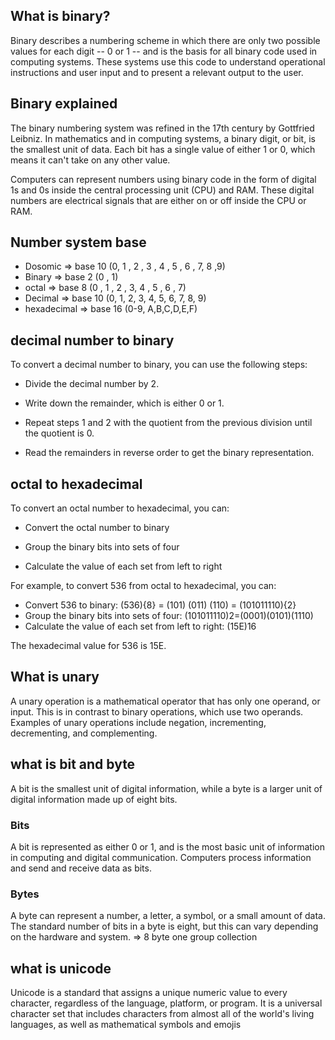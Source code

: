 ## What is binary?

Binary describes a numbering scheme in which there are only two possible values for each digit -- 0 or 1 -- and is the basis for all binary code used in computing systems. These systems use this code to understand operational instructions and user input and to present a relevant output to the user.

## Binary explained

The binary numbering system was refined in the 17th century by Gottfried Leibniz. In mathematics and in computing systems, a binary digit, or bit, is the smallest unit of data. Each bit has a single value of either 1 or 0, which means it can't take on any other value.

Computers can represent numbers using binary code in the form of digital 1s and 0s inside the central processing unit (CPU) and RAM. These digital numbers are electrical signals that are either on or off inside the CPU or RAM.

## Number system base

- Dosomic => base 10 (0, 1 , 2 , 3 , 4 , 5 , 6 , 7, 8 ,9)
- Binary => base 2 (0 , 1)
- octal => base 8 (0 , 1 , 2 , 3, 4 , 5 , 6 , 7)
- Decimal => base 10 (0, 1, 2, 3, 4, 5, 6, 7, 8, 9)
- hexadecimal => base 16 (0-9, A,B,C,D,E,F)

## decimal number to binary

To convert a decimal number to binary, you can use the following steps:

- Divide the decimal number by 2.

- Write down the remainder, which is either 0 or 1.

- Repeat steps 1 and 2 with the quotient from the previous division until the quotient is 0.

- Read the remainders in reverse order to get the binary representation.

## octal to hexadecimal

To convert an octal number to hexadecimal, you can:

- Convert the octal number to binary

- Group the binary bits into sets of four

- Calculate the value of each set from left to right

For example, to convert 536 from octal to hexadecimal, you can:

- Convert 536 to binary: (536){8} = (101) (011) (110) = (101011110){2}
- Group the binary bits into sets of four: (101011110)2=(0001)(0101)(1110)
- Calculate the value of each set from left to right: (15E)16

The hexadecimal value for 536 is 15E.

## What is unary

A unary operation is a mathematical operator that has only one operand, or input. This is in contrast to binary operations, which use two operands. Examples of unary operations include negation, incrementing, decrementing, and complementing.

## what is bit and byte

A bit is the smallest unit of digital information, while a byte is a larger unit of digital information made up of eight bits.

### Bits

A bit is represented as either 0 or 1, and is the most basic unit of information in computing and digital communication. Computers process information and send and receive data as bits.

### Bytes

A byte can represent a number, a letter, a symbol, or a small amount of data. The standard number of bits in a byte is eight, but this can vary depending on the hardware and system.
=> 8 byte one group collection

## what is unicode

Unicode is a standard that assigns a unique numeric value to every character, regardless of the language, platform, or program. It is a universal character set that includes characters from almost all of the world's living languages, as well as mathematical symbols and emojis
